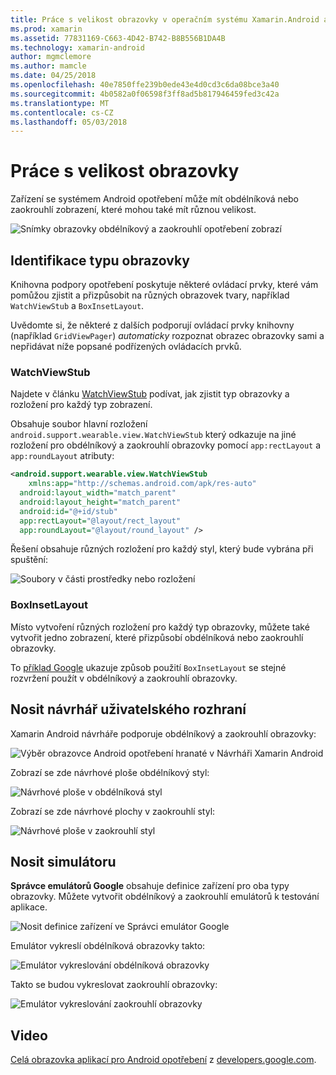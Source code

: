 ```yaml
---
title: Práce s velikost obrazovky v operačním systému Xamarin.Android a opotřebením motoru
ms.prod: xamarin
ms.assetid: 77831169-C663-4D42-B742-B8B556B1DA4B
ms.technology: xamarin-android
author: mgmclemore
ms.author: mamcle
ms.date: 04/25/2018
ms.openlocfilehash: 40e7850ffe239b0ede43e4d0cd3c6da08bce3a40
ms.sourcegitcommit: 4b0582a0f06598f3ff8ad5b817946459fed3c42a
ms.translationtype: MT
ms.contentlocale: cs-CZ
ms.lasthandoff: 05/03/2018
---
```

# <a name="working-with-screen-sizes"></a>Práce s velikost obrazovky

Zařízení se systémem Android opotřebení může mít obdélníková nebo zaokrouhlí zobrazení, které mohou také mít různou velikost.

![Snímky obrazovky obdélníkový a zaokrouhlí opotřebení zobrazí](screen-sizes-images/moyeu-wear.png)

## <a name="identifying-screen-type"></a>Identifikace typu obrazovky

Knihovna podpory opotřebení poskytuje některé ovládací prvky, které vám pomůžou zjistit a přizpůsobit na různých obrazovek tvary, například `WatchViewStub` a `BoxInsetLayout`.

Uvědomte si, že některé z dalších podporují ovládací prvky knihovny (například `GridViewPager`) *automaticky* rozpoznat obrazec obrazovky sami a nepřidávat níže popsané podřízených ovládacích prvků.

### <a name="watchviewstub"></a>WatchViewStub

Najdete v článku [WatchViewStub](https://developer.xamarin.com/samples/WatchViewStub/) podívat, jak zjistit typ obrazovky a rozložení pro každý typ zobrazení.

Obsahuje soubor hlavní rozložení `android.support.wearable.view.WatchViewStub` který odkazuje na jiné rozložení pro obdélníkový a zaokrouhlí obrazovky pomocí `app:rectLayout` a `app:roundLayout` atributy:

```xml
<android.support.wearable.view.WatchViewStub
    xmlns:app="http://schemas.android.com/apk/res-auto"
  android:layout_width="match_parent"
  android:layout_height="match_parent"
  android:id="@+id/stub"
  app:rectLayout="@layout/rect_layout"
  app:roundLayout="@layout/round_layout" />
```

Řešení obsahuje různých rozložení pro každý styl, který bude vybrána při spuštění:

![Soubory v části prostředky nebo rozložení](screen-sizes-images/solution.png)


### <a name="boxinsetlayout"></a>BoxInsetLayout

Místo vytvoření různých rozložení pro každý typ obrazovky, můžete také vytvořit jedno zobrazení, které přizpůsobí obdélníková nebo zaokrouhlí obrazovky.

To [příklad Google](https://developer.android.com/training/wearables/ui/layouts.html#same-layout) ukazuje způsob použití `BoxInsetLayout` se stejné rozvržení použít v obdélníkový a zaokrouhlí obrazovky.


## <a name="wear-ui-designer"></a>Nosit návrhář uživatelského rozhraní

Xamarin Android návrháře podporuje obdélníkový a zaokrouhlí obrazovky:

![Výběr obrazovce Android opotřebení hranaté v Návrháři Xamarin Android](screen-sizes-images/design-screen-type.png)

Zobrazí se zde návrhové ploše obdélníkový styl:

![Návrhové ploše v obdélníková styl](screen-sizes-images/design-rect.png) 

Zobrazí se zde návrhové plochy v zaokrouhlí styl:

![Návrhové ploše v zaokrouhlí styl](screen-sizes-images/design-round.png)


## <a name="wear-simulator"></a>Nosit simulátoru

**Správce emulátorů Google** obsahuje definice zařízení pro oba typy obrazovky. Můžete vytvořit obdélníkový a zaokrouhlí emulátorů k testování aplikace.

![Nosit definice zařízení ve Správci emulátor Google](screen-sizes-images/emulator-devices.png)

Emulátor vykreslí obdélníková obrazovky takto:

![Emulátor vykreslování obdélníková obrazovky](screen-sizes-images/recipe-2.png) 

Takto se budou vykreslovat zaokrouhlí obrazovky:

![Emulátor vykreslování zaokrouhlí obrazovky](screen-sizes-images/recipe-2-round.png)

## <a name="video"></a>Video

[Celá obrazovka aplikací pro Android opotřebení](https://www.youtube.com/watch?v=naf_WbtFAlY) z [developers.google.com](https://www.youtube.com/channel/UC_x5XG1OV2P6uZZ5FSM9Ttw).

